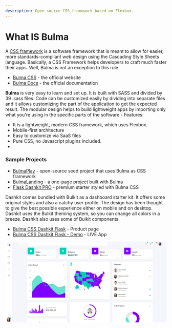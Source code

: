 ```yaml
---
description: Open source CSS framework based on Flexbox.
---
```


# What IS Bulma

A [CSS framework](https://en.wikipedia.org/wiki/CSS\_framework) is a software framework that is meant to allow for easier, more standards-compliant web design using the Cascading Style Sheets language. Basically, a CSS Framework helps developers to craft much faster their apps. Well, Bulma is not an exception to this rule.

* [Bulma CSS](https://bulma.io/) - the official website
* [Bulma Docs](https://bulma.io/documentation/) - the official documentation

**Bulma** is very easy to learn and set up. It is built with SASS and divided by 39 .sass files. Code can be customized easily by dividing into separate files and it allows customizing the part of the application to get the expected result. The modular design helps to build lightweight apps by importing only what you're using in the specific parts of the software - Features:

* It is a lightweight, modern CSS framework, which uses Flexbox.
* Mobile-first architecture
* Easy to customize via SaaS files
* Pure CSS, no Javascript plugins included.
*

### Sample Projects

* [BulmaPlay](https://appseed.us/apps/bulma-css/bulmaplay) - open-source seed project that uses Bulma as CSS framework
* [BulmaLanding](https://appseed.us/apps/bulma-css/bulmalanding) - a one-page project built with Bulma
* [Flask Dashkit PRO](https://appseed.us/admin-dashboards/flask-dashboard-dashkit-pro) - premium starter styled with Bulma CSS

Dashkit comes bundled with Bulkit as a dashboard starter kit. It offers some original styles and also a catchy user profile. The design has been thought to give the best possible experience either on mobile and on desktop. Dashkit uses the Bulkit theming system, so you can change all colors in a breeze. Dashkit also uses some of Bulkit components.

* [Bulma CSS Dashkit Flask](https://appseed.us/admin-dashboards/flask-dashboard-dashkit-pro) - Product page
* [Bulma CSS Dashkit Flask - Demo](https://flask-dashboard-dashkit-pro.appseed.us/) - LIVE App

![Dashkit - Styled with Bulma Css](../../.gitbook/assets/bulma-css-dashkit.png)
